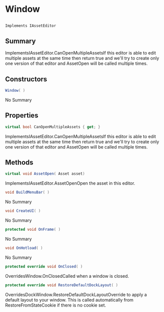 # Window

## 
```c#
Implements IAssetEditor
```

## Summary

ImplementsIAssetEditor.CanOpenMultipleAssetsIf this editor is able to edit multiple assets at the same time then return true
and we'll try to create only one version of that editor and AssetOpen will be called multiple times.
## Constructors

```c#
Window( ) 
```
No Summary
## Properties

```c#
virtual bool CanOpenMultipleAssets { get; } 
```
ImplementsIAssetEditor.CanOpenMultipleAssetsIf this editor is able to edit multiple assets at the same time then return true
and we'll try to create only one version of that editor and AssetOpen will be called multiple times.
## Methods

```c#
virtual void AssetOpen( Asset asset) 
```
ImplementsIAssetEditor.AssetOpenOpen the asset in this editor.
```c#
void BuildMenuBar( ) 
```
No Summary
```c#
void CreateUI( ) 
```
No Summary
```c#
protected void OnFrame( ) 
```
No Summary
```c#
void OnHotload( ) 
```
No Summary
```c#
protected override void OnClosed( ) 
```
OverridesWindow.OnClosedCalled when a window is closed.
```c#
protected override void RestoreDefaultDockLayout( ) 
```
OverridesDockWindow.RestoreDefaultDockLayoutOverride to apply a default layout to your window. This is called automatically from
RestoreFromStateCookie if there is no cookie set.
